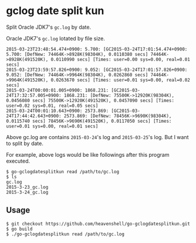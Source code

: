 gclog date split kun
====================

Split Oracle JDK7's `gc.log` by date.

Oracle JDK7's `gc.log` lotated by file size.

```
2015-03-23T23:48:54.474+0900: 5.700: [GC2015-03-24T17:01:54.474+0900: 5.700: [DefNew: 74464K->8928K(98304K), 0.0110380 secs] 74464K->8928K(491520K), 0.0110990 secs] [Times: user=0.00 sys=0.00, real=0.01 secs]
2015-03-23T23:59:57.826+0900: 9.052: [GC2015-03-24T17:01:57.826+0900: 9.052: [DefNew: 74464K->9964K(98304K), 0.0262860 secs] 74464K->9964K(491520K), 0.0263670 secs] [Times: user=0.01 sys=0.00, real=0.02 secs]
2015-03-24T00:00:01.005+0900: 1868.231: [GC2015-03-24T17:32:57.005+0900: 1868.231: [DefNew: 75500K->12920K(98304K), 0.0456080 secs] 75500K->12920K(491520K), 0.0457090 secs] [Times: user=0.02 sys=0.01, real=0.05 secs]
2015-03-24T00:01:10.643+0900: 2573.869: [GC2015-03-24T17:44:42.643+0900: 2573.869: [DefNew: 78456K->9690K(98304K), 0.0115740 secs] 78456K->9690K(491520K), 0.0117050 secs] [Times: user=0.01 sys=0.00, real=0.01 secs]
```
Above gc.log are contains `2015-03-24`'s log and `2015-03-25`'s log.
But I want to split by date.

For example, above logs would be like followings after this program executed.

```
$ go-gclogdatesplitkun read /path/to/gc.log
$ ls
gc.log
2015-3-23_gc.log
2015-3-24_gc.log
```

Usage
-----

```
$ git checkout https://github.com/heavenshell/go-gclogdatesplitkun.git
$ go build
$ ./go-gclogdatesplitkun read /path/to/gc.log
```
